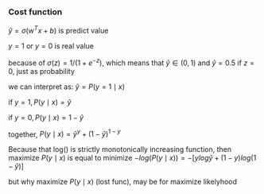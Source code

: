 ### Cost function
$\hat{y} = \sigma(w^Tx+b)$ is predict value

$y=1$ or $y=0$ is real value

because of $\sigma(z)=1/(1+e^{-z})$, which means that $\hat{y}\in(0,1)$ and $\hat{y}=0.5$ if $z=0$, just as probability

we can interpret as: $\hat{y}=P(y=1\mid x)$

if $y=1, P(y\mid x)=\hat{y}$

if $y=0, P(y\mid x)=1-\hat{y}$
          
together, $P(y\mid x)=\hat{y}^{y}+(1-\hat{y})^{1-y}$

Because that log() is strictly monotonically increasing function, then maximize $P(y\mid x)$ is equal to 
minimize $-log(P(y\mid x))=-[ylog\hat{y}+(1-y)log(1-\hat{y})]$

but why maximize $P(y\mid x)$ (lost func), may be for maximize likelyhood
